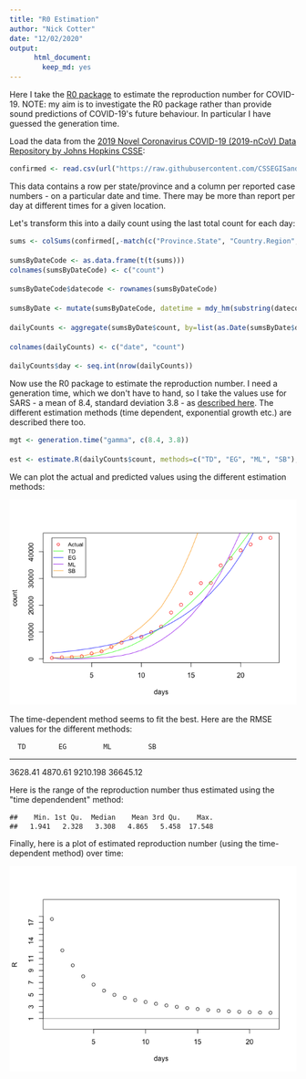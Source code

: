 ```yaml
---
title: "R0 Estimation"
author: "Nick Cotter"
date: "12/02/2020"
output: 
      html_document:
        keep_md: yes
---
```




Here I take the [R0 package](https://www.ncbi.nlm.nih.gov/pmc/articles/PMC3582628/) to estimate the reproduction number for COVID-19. NOTE: my aim is to investigate the R0 package rather than provide sound predictions of COVID-19's future behaviour. In particular I have guessed the generation time.


Load the data from the [2019 Novel Coronavirus COVID-19 (2019-nCoV) Data Repository by Johns Hopkins CSSE](https://github.com/CSSEGISandData/COVID-19):


```r
confirmed <- read.csv(url("https://raw.githubusercontent.com/CSSEGISandData/2019-nCoV/master/time_series/time_series_2019-ncov-Confirmed.csv"))
```

This data contains a row per state/province and a column per reported case numbers - on a particular date and time. There may be more than report per day at different times for a given location. 

Let's transform this into a daily count using the last total count for each day:


```r
sums <- colSums(confirmed[,-match(c("Province.State", "Country.Region", "Lat", "Long"), names(confirmed))], na.rm=TRUE)

sumsByDateCode <- as.data.frame(t(t(sums)))
colnames(sumsByDateCode) <- c("count")

sumsByDateCode$datecode <- rownames(sumsByDateCode)

sumsByDate <- mutate(sumsByDateCode, datetime = mdy_hm(substring(datecode,2)))

dailyCounts <- aggregate(sumsByDate$count, by=list(as.Date(sumsByDate$datetime)), FUN=tail, n=1)

colnames(dailyCounts) <- c("date", "count")

dailyCounts$day <- seq.int(nrow(dailyCounts))
```


Now use the R0 package to estimate the reproduction number. I need a generation time, which we don't have to hand, so I take the values use for SARS - a mean of 8.4, standard deviation 3.8 - as [described here](https://www.ncbi.nlm.nih.gov/pmc/articles/PMC3816335/). The different estimation methods (time dependent, exponential growth etc.) are described there too.


```r
mgt <- generation.time("gamma", c(8.4, 3.8))

est <- estimate.R(dailyCounts$count, methods=c("TD", "EG", "ML", "SB"), GT=mgt)
```








We can plot the actual and predicted values using the different estimation methods:

![](R0-estimation_files/figure-html/plot-predictions-1.png)<!-- -->

The time-dependent method seems to fit the best. Here are the RMSE values for the different methods:


      TD        EG         ML         SB
--------  --------  ---------  ---------
 3628.41   4870.61   9210.198   36645.12


Here is the range of the reproduction number thus estimated using the "time dependendent" method:


```
##    Min. 1st Qu.  Median    Mean 3rd Qu.    Max. 
##   1.941   2.328   3.308   4.865   5.458  17.548
```

Finally, here is a plot of estimated reproduction number (using the time-dependent method) over time:

![](R0-estimation_files/figure-html/plot-estimates-1.png)<!-- -->


